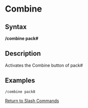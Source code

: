 # Combine

## Syntax

**/combine pack\#**

## Description

Activates the Combine button of pack\#

## Examples

```text
/combine pack8
```

[Return to Slash Commands](./)

